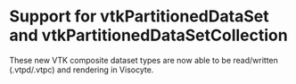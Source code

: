 # Support for vtkPartitionedDataSet and vtkPartitionedDataSetCollection

These new VTK composite dataset types are now able to be read/written
(.vtpd/.vtpc) and rendering in Visocyte.
